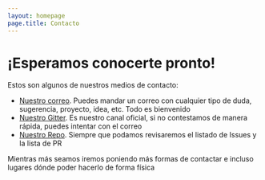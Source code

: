 ```yaml
---
layout: homepage
page.title: Contacto
---
```

# [](#header-1)¡Esperamos conocerte pronto!

Estos son algunos de nuestros medios de contacto:

 * [Nuestro correo](mailto:codelabora@gmail.com). Puedes mandar un correo con cualquier tipo de duda, sugerencia, proyecto, idea, etc. Todo es bienvenido 
 * [Nuestro Gitter](https://gitter.im/CodeLabora/Lobby). Es nuestro canal oficial, si no contestamos de manera rápida, puedes intentar con el correo 
 * [Nuestro Repo](https://github.com/issues?user=CodeLabora). Siempre que podamos revisaremos el listado de Issues y la lista de PR 

 Mientras más seamos iremos poniendo más formas de contactar e incluso lugares dónde poder hacerlo de forma física 
